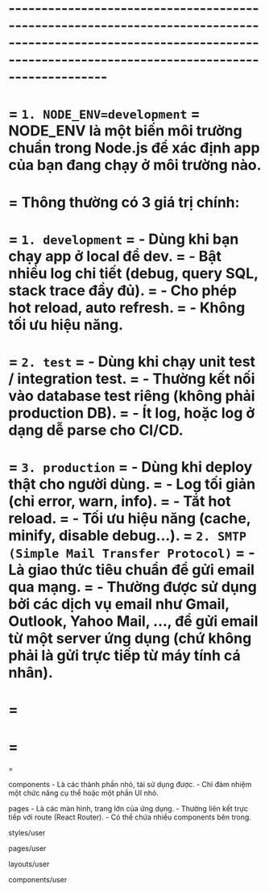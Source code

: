 # -----------------------------------------------------------------------------------------------------------------------------------------------------------------------
 = `1. NODE_ENV=development`
 =   NODE_ENV là một biến môi trường chuẩn trong Node.js để xác định app của bạn đang chạy ở môi trường nào.
 =
 =   Thông thường có 3 giá trị chính:
 =
 =       `1. development`
 =          - Dùng khi bạn chạy app ở local để dev.
 =          - Bật nhiều log chi tiết (debug, query SQL, stack trace đầy đủ).
 =          - Cho phép hot reload, auto refresh.
 =          - Không tối ưu hiệu năng.
 =
 =       `2. test`
 =          - Dùng khi chạy unit test / integration test.
 =          - Thường kết nối vào database test riêng (không phải production DB).
 =          - Ít log, hoặc log ở dạng dễ parse cho CI/CD.
 =
 =       `3. production`
 =          - Dùng khi deploy thật cho người dùng.
 =          - Log tối giản (chỉ error, warn, info).
 =          - Tắt hot reload.
 =          - Tối ưu hiệu năng (cache, minify, disable debug…).
 =  `2. SMTP (Simple Mail Transfer Protocol)`
 =      - Là giao thức tiêu chuẩn để gửi email qua mạng.
 =      - Thường được sử dụng bởi các dịch vụ email như Gmail, Outlook, Yahoo Mail, ..., để gửi email từ một server ứng dụng (chứ không phải là gửi trực tiếp từ máy tính cá nhân).
 =
 =
 =
 =
 =
 =













components 
    - Là các thành phần nhỏ, tái sử dụng được.
    - Chỉ đảm nhiệm một chức năng cụ thể hoặc một phần UI nhỏ.

pages
    - Là các màn hình, trang lớn của ứng dụng.
    - Thường liên kết trực tiếp với route (React Router).
    - Có thể chứa nhiều components bên trong.

styles/user

pages/user

layouts/user

components/user